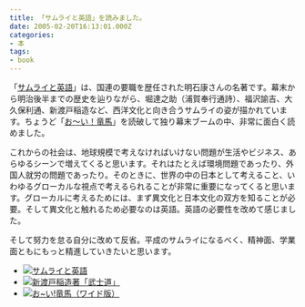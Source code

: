 ```yaml
---
title: 「サムライと英語」を読みました。
date: 2005-02-20T16:13:01.000Z
categories:
- 本
tags:
- book
---
```

「[サムライと英語](http://www.amazon.co.jp/exec/obidos/ASIN/4047041653/ref=nosim/yutakayamaguc-22)」は、国連の要職を歴任された明石康さんの名著です。幕末から明治後半までの歴史を辿りながら、堀達之助（浦賀奉行通詩）、福沢諭吉、大久保利通、新渡戸稲造など、西洋文化と向き合うサムライの姿が描かれています。ちょうど「[お〜い！竜馬](http://www.amazon.co.jp/exec/obidos/ASIN/4091528015/ref=nosim/yutakayamaguc-22)」を読破して独り幕末ブームの中、非常に面白く読めました。

<!-- more -->

これからの社会は、地球規模で考えなければいけない問題が生活やビジネス、あらゆるシーンで増えてくると思います。それはたとえば環境問題であったり、外国人就労の問題であったり。そのときに、世界の中の日本として考えること、いわゆるグローカルな視点で考えるられることが非常に重要になってくると思います。グローカルに考えるためには、まず異文化と日本文化の双方を知ることが必要。そして異文化と触れるため必要なのは英語。英語の必要性を改めて感じました。

そして努力を怠る自分に改めて反省。平成のサムライになるべく、精神面、学業面ともにもっと精進していきたいと思います。

*   [![](http://images-jp.amazon.com/images/P/4047041653.09.TZZZZZZZ.jpg)サムライと英語](http://www.amazon.co.jp/exec/obidos/ASIN/4047041653/ref=nosim/yutakayamaguc-22)
*   [![](http://images-jp.amazon.com/images/P/4003311817.09.TZZZZZZZ.jpg)新渡戸稲造著「武士道」](http://www.amazon.co.jp/exec/obidos/ASIN/4003311817/ref=nosim/yutakayamaguc-22)
*   [![](http://images-jp.amazon.com/images/P/4091528015.09.TZZZZZZZ.jpg)お~い!竜馬（ワイド版）](http://www.amazon.co.jp/exec/obidos/ASIN/4091528015/ref=nosim/yutakayamaguc-22)
